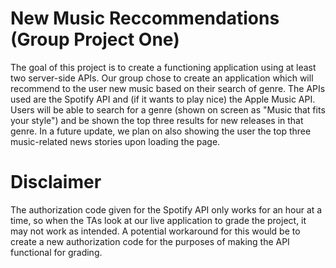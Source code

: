 # New Music Reccommendations (Group Project One)

The goal of this project is to create a functioning application using at least two server-side APIs. Our group chose to create an application which will recommend to the user new music based on their search of genre. The APIs used are the Spotify API and (if it wants to play nice) the Apple Music API. Users will be able to search for a genre (shown on screen as "Music that fits your style") and be shown the top three results for new releases in that genre. In a future update, we plan on also showing the user the top three music-related news stories upon loading the page.

# Disclaimer

The authorization code given for the Spotify API only works for an hour at a time, so when the TAs look at our live application to grade the project, it may not work as intended. A potential workaround for this would be to create a new authorization code for the purposes of making the API functional for grading.
